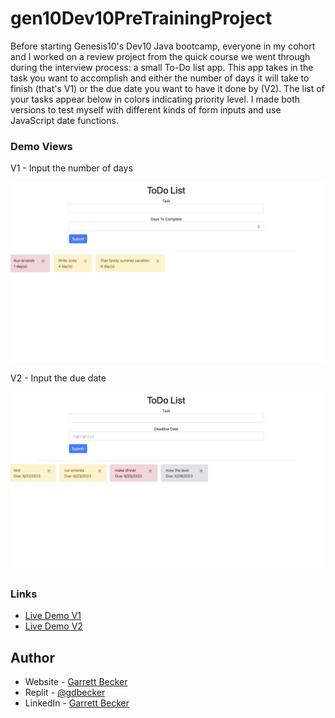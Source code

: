 # gen10Dev10PreTrainingProject

Before starting Genesis10's Dev10 Java bootcamp, everyone in my cohort and I worked on a review project from the quick course we went through during the interview process: a small To-Do list app. This app takes in the task you want to accomplish and either the number of days it will take to finish (that's V1) or the due date you want to have it done by (V2). The list of your tasks appear below in colors indicating priority level. I made both versions to test myself with different kinds of form inputs and use JavaScript date functions.

### Demo Views

V1 - Input the number of days

![](./todo-list-v1.jpg)

V2 - Input the due date

![](./todo-list-v2.jpg)

### Links

- [Live Demo V1](https://replit.com/@gdbecker/Pre-Training-Project-V1)
- [Live Demo V2](https://replit.com/@gdbecker/Pre-Training-Project-V2)

## Author

- Website - [Garrett Becker]()
- Replit - [@gdbecker](https://replit.com/@gdbecker)
- LinkedIn - [Garrett Becker](https://www.linkedin.com/in/garrett-becker-923b4a106/)